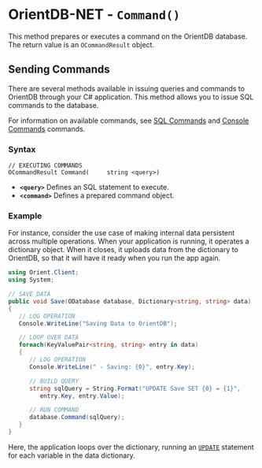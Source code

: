 
# OrientDB-NET - `Command()`

This method prepares or executes a command on the OrientDB database.  The return value is an `OCommandResult` object.

## Sending Commands

There are several methods available in issuing queries and commands to OrientDB through your C# application.  This method allows you to issue SQL commands to the database.

For information on available commands, see [SQL Commands](../sql/SQL-Commands.md) and [Console Commands](../console/Console-Commands.md) commands.

### Syntax

```
// EXECUTING COMMANDS
OCommandResult Command(     string <query>)
```

- **`<query>`** Defines an SQL statement to execute.
- **`<command>`** Defines a prepared command object.

### Example

For instance, consider the use case of making internal data persistent across multiple operations.  When your application is running, it operates a dictionary object.  When it closes, it uploads data from the dictionary to OrientDB, so that it will have it ready when you run the app again.

```csharp
using Orient.Client;
using System;

// SAVE DATA
public void Save(ODatabase database, Dictionary<string, string> data)
{
   // LOG OPERATION
   Console.WriteLine("Saving Data to OrientDB");

   // LOOP OVER DATA
   foreach(KeyValuePair<string, string> entry in data)
   {
      // LOG OPERATION
      Console.WriteLine(" - Saving: {0}", entry.Key);

      // BUILD QUERY
      string sqlQuery = String.Format("UPDATE Save SET {0} = {1}",
         entry.Key, entry.Value);

      // RUN COMMAND
      database.Command(sqlQuery);
   }
}
```

Here, the application loops over the dictionary, running an [`UPDATE`](../sql/SQL-Update.md) statement for each variable in the data dictionary.
